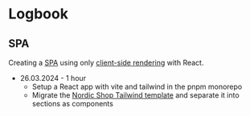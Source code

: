 # Logbook

## SPA

Creating a [SPA](history.md#historic-context-of-web-development) using only [client-side rendering](strategies.md#client-side-rendering-csr) with React.

- 26.03.2024 - 1 hour
  - Setup a React app with vite and tailwind in the pnpm monorepo
  - Migrate the [Nordic Shop Tailwind template](https://github.com/tailwindtoolbox/Nordic-Store/blob/master/index.html) and separate it into sections as components